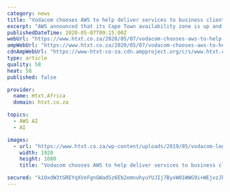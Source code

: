 ```yaml
---
category: news
title: "Vodacom chooses AWS to help deliver services to business clients locally"
excerpt: "AWS announced that its Cape Town availability zone is up and running, with a data centre presence now in the region. The move has been welcomed by all, and now Vodacom has confirmed that it will be partnering with AWS when it comes to delivering services to its business clients."
publishedDateTime: 2020-05-07T09:15:00Z
webUrl: "https://www.htxt.co.za/2020/05/07/vodacom-chooses-aws-to-help-deliver-services-to-business-clients-locally/"
ampWebUrl: "https://www.htxt.co.za/2020/05/07/vodacom-chooses-aws-to-help-deliver-services-to-business-clients-locally/amp/"
cdnAmpWebUrl: "https://www-htxt-co-za.cdn.ampproject.org/c/s/www.htxt.co.za/2020/05/07/vodacom-chooses-aws-to-help-deliver-services-to-business-clients-locally/amp/"
type: article
quality: 58
heat: 58
published: false

provider:
  name: Htxt.Africa
  domain: htxt.co.za

topics:
  - AWS AI
  - AI

images:
  - url: "https://www.htxt.co.za/wp-content/uploads/2019/05/vodacom-logo-header.jpg"
    width: 1920
    height: 1080
    title: "Vodacom chooses AWS to help deliver services to business clients locally"

secured: "kiOxdW3tGREYqXVeFgnGWadSz6Eb2emnuhyuYUJIj7ByxW01WWG9i+WEjvzJhXf8MXz+4EX3OeiETPN9PwQPD3Y3F3dYHoXbWQmC3dr4P88S4LRQic9fqcot4Mj9+pNSWbb1L87pQdaYjg+3nHRZsNaSwBwAB560uVznLIF9Yee4UduLUW2wEJiEA9fPXb07edrv8BzBnVJ4i+ZtE86QyPLwbNbF9g8xcEnnGfzYF4ULhPpZFuNp7McyyHMV5wWHDK4E2s4cNiVIJxLuyTliSPRHa368as/4PbuW+OfL0uobzkG1lqs8LSWweIHLpgDa+eapeBlqOokQ8DwgQ8S/qJ9w6xJgtnnaUvkkx0FirX/PzMYQhvMQfrBRwmDm5osl16TXe6rRIxv0d8njNY2ZWzLsRmQBTt0SmtzgYvbtCsIMEsMKbNxSyxtb+bfO/82DLosAGgw4waVajh3x26B33jvOH5Y1/84qi8cBA198eWw=;xuKB7X4QbgMfhPwWlX1nXw=="
---
```


